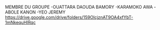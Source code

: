 
MEMBRE DU GROUPE
-OUATTARA DAOUDA BAMORY
-KARAMOKO AWA
-ABOLE KANON
-YEO JEREMY
https://drive.google.com/drive/folders/159OlcjznAT9OA4xfYbT-1mNkequHIRqc
